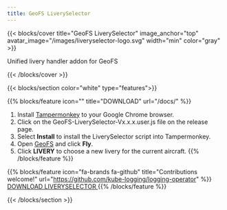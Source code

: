 ```yaml
---
title: GeoFS LiverySelector
---
```


{{< blocks/cover title="GeoFS LiverySelector" image_anchor="top" avatar_image="/images/liveryselector-logo.svg" width="min" color="gray" >}}
<div class="mx-auto">
	<p class="lead mt-5">Unified livery handler addon for GeoFS</p>
</div>
{{< /blocks/cover >}}

{{< blocks/section color="white" type="features">}}

{{% blocks/feature icon="" title="DOWNLOAD" url="/docs/" %}}
1. Install [Tampermonkey](https://www.tampermonkey.net/) to your Google Chrome browser.
1. Click on the GeoFS-LiverySelector-Vx.x.x.user.js file on the release page.
1. Select **Install** to install the LiverySelector script into Tampermonkey.
1. Open [GeoFS](https://geo-fs.com/) and click **Fly**.
1. Click **LIVERY** to choose a new livery for the current aircraft.
{{% /blocks/feature %}}

{{% blocks/feature icon="fa-brands fa-github" title="Contributions welcome!" url="https://github.com/kube-logging/logging-operator" %}}
<a class="btn btn-lg btn-secondary mr-3 mb-4" href="https://github.com/kolos26/GEOFS-LiverySelector/releases/latest">
		DOWNLOAD LIVERYSELECTOR
	</a>
{{% /blocks/feature %}}

{{< /blocks/section >}}
